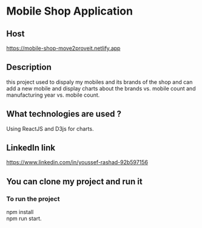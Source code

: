 # Mobile Shop Application

## Host

<https://mobile-shop-move2proveit.netlify.app>

## Description

this project used to dispaly my mobiles and its brands of the shop and can add a new mobile and display charts about the brands vs. mobile count and manufacturing year vs. mobile count. 

## What technologies are used ?

Using ReactJS and D3js for charts.

## LinkedIn link

<https://www.linkedin.com/in/youssef-rashad-92b597156>

## You can clone my project and run it

### To run the project

npm install <br />
npm run start.